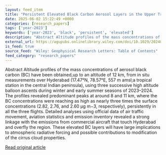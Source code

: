 ```yaml
---
layout: feed_item
title: "Persistent Elevated Black Carbon Aerosol Layers in the Upper Troposphere and Its Linkage to Aircraft Emissions"
date: 2025-06-02 15:22:49 +0000
categories: [research_papers]
tags: ['year-2023']
keywords: ['year-2023', 'black', 'persistent', 'elevated']
description: "Abstract Altitude profiles of the mass concentrations of aerosol black carbon (BC) have been obtained,up to an altitude of 12 km, from in situ measurements o..."
external_url: https://agupubs.onlinelibrary.wiley.com/doi/10.1029/2024GL113363?af=R
is_feed: true
source_feed: "Wiley: Geophysical Research Letters: Table of Contents"
feed_category: "research_papers"
---
```


Abstract Altitude profiles of the mass concentrations of aerosol black carbon (BC) have been obtained,up to an altitude of 12 km, from in situ measurements over Hyderabad (17.47°N, 78.57°E, 557 m amsl;a tropical station in the central Indian peninsula), using three successive high altitude balloon ascents during winter and early summer seasons of 2023–2024. The profiles revealed predominant peaks at around 8 and 11 km, where the BC concentrations were reaching as high as nearly three times the surface concentrations (2.82, 2.76, and 2.60 μg m−3, respectively), persistently in all the three flights. Detailed analyses using official data of air traffic movement, aviation statistics and emission inventory revealed a strong linkage with the emissions from commercial aircraft that touch Hyderabad and overfly the region. These elevated BC layers will have large implications to atmospheric radiative forcing and possible contributions to modification of the cirrus cloud properties.

[Read original article](https://agupubs.onlinelibrary.wiley.com/doi/10.1029/2024GL113363?af=R)
